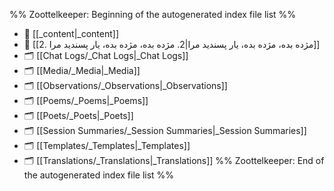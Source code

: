 %% Zoottelkeeper: Beginning of the autogenerated index file list  %%
- 📄 [[_content|_content]]
- 📄 [[2. مژده بده، مژده بده، یار پسندید مرا|2. مژده بده، مژده بده، یار پسندید مرا]]
- 🗂️ [[Chat Logs/_Chat Logs|_Chat Logs]]
- 🗂️ [[Media/_Media|_Media]]
- 🗂️ [[Observations/_Observations|_Observations]]
- 🗂️ [[Poems/_Poems|_Poems]]
- 🗂️ [[Poets/_Poets|_Poets]]
- 🗂️ [[Session Summaries/_Session Summaries|_Session Summaries]]
- 🗂️ [[Templates/_Templates|_Templates]]
- 🗂️ [[Translations/_Translations|_Translations]]
%% Zoottelkeeper: End of the autogenerated index file list  %%
